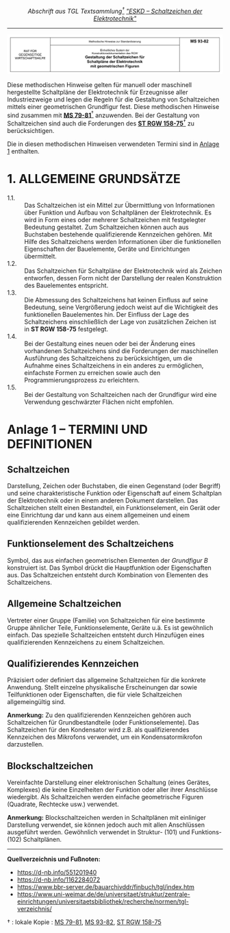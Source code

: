 *<p align="center">Abschrift aus TGL Textsammlung[<sup>†</sup>](#1)
["ESKD – Schaltzeichen der Elektrotechnik"][MS 93-82]</p>*

---

<p align="center"><img src="MS-93-82/0000-Dokumentenkopf.svg"/></p>

[MS 93-82]: https://bauarchivddr.bbr-server.de/bauarchivddr/archiv/tglarchiv/tgl-em/tgl-em-011-1985.pdf#page=192 "Lizenz-Nr. 1005-184/3/85 Einheitliches System der Konstruktionsdokumentation des RGW. Schaltzeichen der Elektrotechnik. Ausgabe 1985, ab Seite 381"

Diese methodischen Hinweise gelten für manuell oder maschinell hergestellte
Schaltpläne der Elektrotechnik für Erzeugnisse aller Industriezweige und legen
die Regeln für die Gestaltung von Schaltzeichen mittels einer geometrischen
Grundfigur fest. Diese methodischen Hinweise sind zusammen mit
**[MS 79-81]**[<sup>†</sup>](#1) anzuwenden. Bei der Gestaltung
von Schaltzeichen sind auch die Forderungen des
**[ST RGW 158-75]**[<sup>†</sup>](#1) zu berücksichtigen.

[MS 79-81]: https://bauarchivddr.bbr-server.de/bauarchivddr/archiv/tglarchiv/tgl-em/tgl-em-013-1987.pdf#page=137 "ISBN 3-7405-0015-8 (Lizenz-Nr. 105-184/1/87) Einheitliches System der Konstruktionsdokumentation des RGW. Grundlagen. Ausgabe 1987, ab Seite 269"
[ST RGW 158-75]: https://bauarchivddr.bbr-server.de/bauarchivddr/archiv/tglarchiv/tglrgw144-75bis2873-81/tgl-rgw-158-75-nov-1976.pdf "TGL RGW 158-75 11/1976 Einheitliches System der Konstruktionsdokumentation des RGW. Schaltpläne der Elektrotechnik. Allgemeine Forderungen an die Ausführung"

Die in diesen methodischen Hinweisen verwendeten Termini sind in
[Anlage 1](#Anlage-1--TERMINI-UND-DEFINITIONEN) enthalten.

# 1. ALLGEMEINE GRUNDSÄTZE

<dl>
<dt>1.1.</dt>
<dd>Das Schaltzeichen ist ein Mittel zur Übermittlung von Informationen über
Funktion und Aufbau von Schaltplänen der Elektrotechnik. Es wird in Form eines
oder mehrerer Schaltzeichen mit festgelegter Bedeutung gestaltet. Zum
Schaltzeichen können auch aus Buchstaben bestehende qualifizierende
Kennzeichen gehören. Mit Hilfe des Schaltzeichens werden Informationen über
die funktionellen Eigenschaften der Bauelemente, Geräte und Einrichtungen
übermittelt.</dd>
<dt>1.2.</dt>
<dd>Das Schaltzeichen für Schaltpläne der Elektrotechnik wird als Zeichen
entworfen, dessen Form nicht der Darstellung der realen Konstruktion des
Bauelementes entspricht.</dd>
<dt>1.3.</dt>
<dd>Die Abmessung des Schaltzeichens hat keinen Einfluss auf seine Bedeutung,
seine Vergrößerung jedoch weist auf die Wichtigkeit des funktionellen
Bauelementes hin. Der Einfluss der Lage des Schaltzeichens einschließlich der
Lage von zusätzlichen Zeichen ist in <strong>ST RGW 158-75</strong>
festgelegt.</dd>
<dt>1.4.</dt>
<dd>Bei der Gestaltung eines neuen oder bei der Änderung eines vorhandenen
Schaltzeichens sind die Forderungen der maschinellen Ausführung des
Schaltzeichens zu berücksichtigen, um die Aufnahme eines Schaltzeichens in ein
anderes zu ermöglichen, einfachste Formen zu erreichen sowie auch den
Programmierungsprozess zu erleichtern.</dd>
<dt>1.5.</dt>
<dd>Bei der Gestaltung von Schaltzeichen nach der Grundfigur wird eine
Verwendung geschwärzter Flächen nicht empfohlen.</dd>
</dl>

# Anlage 1 – TERMINI UND DEFINITIONEN

## Schaltzeichen

Darstellung, Zeichen oder Buchstaben, die einen Gegenstand (oder Begriff) und
seine charakteristische Funktion oder Eigenschaft auf einem Schaltplan der
Elektrotechnik oder in einem anderen Dokument darstellen. Das Schaltzeichen
stellt einen Bestandteil, ein Funktionselement, ein Gerät oder eine
Einrichtung dar und kann aus einem allgemeinen und einem qualifizierenden
Kennzeichen gebildet werden.

## Funktionselement des Schaltzeichens

Symbol, das aus einfachen geometrischen Elementen der *Grundfigur B*
konstruiert ist. Das Symbol drückt die Hauptfunktion oder Eigenschaften aus.
Das Schaltzeichen entsteht durch Kombination von Elementen des Schaltzeichens.

## Allgemeine Schaltzeichen

Vertreter einer Gruppe (Familie) von Schaltzeichen für eine bestimmte
Gruppe ähnlicher Teile, Funktionselemente, Geräte u.ä. Es ist gewöhnlich
einfach. Das spezielle Schaltzeichen entsteht durch Hinzufügen eines
qualifizierenden Kennzeichens zu einem Schaltzeichen.

## Qualifizierendes Kennzeichen

Präzisiert oder definiert das allgemeine Schaltzeichen für die konkrete
Anwendung. Stellt einzelne physikalische Erscheinungen dar sowie
Teilfunktionen oder Eigenschaften, die für viele Schaltzeichen allgemeingültig
sind.

**Anmerkung:** Zu den qualifizierenden Kennzeichen gehören auch Schaltzeichen
für Grundbestandteile (oder Funktionselemente). Das Schaltzeichen für den
Kondensator wird z.B. als qualifizierendes Kennzeichen des Mikrofons
verwendet, um ein Kondensatormikrofon darzustellen.

## Blockschaltzeichen

Vereinfachte Darstellung einer elektronischen Schaltung (eines Gerätes,
Komplexes) die keine Einzelheiten der Funktion oder aller ihrer Anschlüsse
wiedergibt. Als Schaltzeichen werden einfache geometrische Figuren (Quadrate,
Rechtecke usw.) verwendet.

**Anmerkung:** Blockschaltzeichen werden in Schaltplänen mit einliniger
Darstellung verwendet, sie können jedoch auch mit allen Anschlüssen ausgeführt
werden. Gewöhnlich verwendet in Struktur- (101) und Funktions- (102)
Schaltplänen.

---

**Quellverzeichnis und Fußnoten:**

* https://d-nb.info/551201940
* https://d-nb.info/1162284072
* https://www.bbr-server.de/bauarchivddr/finbuch/tgl/index.htm
* https://www.uni-weimar.de/de/universitaet/struktur/zentrale-einrichtungen/universitaetsbibliothek/recherche/normen/tgl-verzeichnis/

<span id="1">†</span>
: lokale Kopie
: [MS 79-81][MS 79-81 lokal],
  [MS 93-82][MS 93-82 lokal],
  [ST RGW 158-75][ST RGW 158-75 lokal]

[MS 79-81 lokal]: MS-79-81/tgl-em-013-1987.pdf#page=137 "lokal: ISBN 3-7405-0015-8 (Lizenz-Nr. 105-184/1/87) Ausgabe 1987, ab Seite 269"
[MS 93-82 lokal]: MS-93-82/tgl-em-011-1985.pdf#page=192 "lokal: Lizenz-Nr. 1005-184/3/85 Ausgabe 1985, ab Seite 381"
[ST RGW 158-75 lokal]: ST-RGW-158-75/tgl-rgw-158-75-nov-1976.pdf "lokal: TGL RGW 158-75 11/1976"

<!--
vim: ft=markdown tw=78 ts=4 sw=4 et ai:
-->
